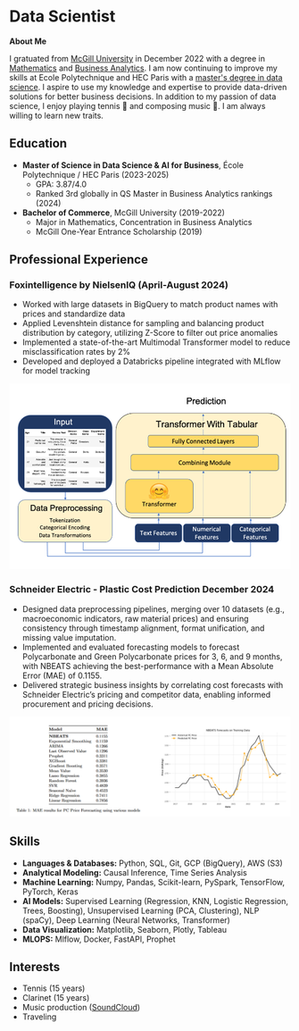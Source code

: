 # Data Scientist

**About Me**

I gratuated from [McGill University](https://www.mcgill.ca/desautels/about/about-desautels/rankings) in December 2022 with a degree in [Mathematics](https://www.mcgill.ca/study/2024-2025/faculties/desautels/undergraduate/programs/bachelor-commerce-bcom-major-mathematics-and-statistics-management) and [Business Analytics](https://www.mcgill.ca/study/2024-2025/faculties/desautels/undergraduate/programs/bachelor-commerce-bcom-concentration-business-analytics). I am now continuing to improve my skills at Ecole Polytechnique and HEC Paris with a [master's degree in data science](https://programmes.polytechnique.edu/en/master/programs/data-science-for-business-joint-degree-with-hec). I aspire to use my knowledge and expertise to provide data-driven solutions for better business decisions. In addition to my passion of data science, I enjoy playing tennis 🎾 and composing music 🎵. I am always willing to learn new traits.

**Education**
------------

* **Master of Science in Data Science & AI for Business**, École Polytechnique / HEC Paris (2023-2025)
	+ GPA: 3.87/4.0
	+ Ranked 3rd globally in QS Master in Business Analytics rankings (2024)
* **Bachelor of Commerce**, McGill University (2019-2022)
	+ Major in Mathematics, Concentration in Business Analytics
	+ McGill One-Year Entrance Scholarship (2019)

**Professional Experience**
-------------------------

### Foxintelligence by NielsenIQ (April-August 2024)


* Worked with large datasets in BigQuery to match product names with prices and standardize data
* Applied Levenshtein distance for sampling and balancing product distribution by category, utilizing Z-Score to filter out price anomalies
* Implemented a state-of-the-art Multimodal Transformer model to reduce misclassification rates by 2%
* Developed and deployed a Databricks pipeline integrated with MLflow for model tracking

![Multimodal Transformer](docs/multimodal_transformer.png)

### Schneider Electric - Plastic Cost Prediction	December 2024 

* Designed data preprocessing pipelines, merging over 10 datasets (e.g., macroeconomic indicators, raw material prices) and ensuring consistency through timestamp alignment, format unification, and missing value imputation.
* Implemented and evaluated forecasting models to forecast Polycarbonate and Green Polycarbonate prices for 3, 6, and 9 months, with NBEATS achieving the best-performance with a Mean Absolute Error (MAE) of 0.1155.
* Delivered strategic business insights by correlating cost forecasts with Schneider Electric’s pricing and competitor data, enabling informed procurement and pricing decisions.

![PolyCarbonate Price Forecasting](docs/schneider_electric_pc_price_forecasting.png)

**Skills**
------------------------------
- **Languages & Databases:** Python, SQL, Git, GCP (BigQuery), AWS (S3)
- **Analytical Modeling:** Causal Inference, Time Series Analysis
- **Machine Learning:** Numpy, Pandas, Scikit-learn, PySpark, TensorFlow, PyTorch, Keras 
- **AI Models:** Supervised Learning (Regression, KNN, Logistic Regression, Trees, Boosting), Unsupervised Learning (PCA, Clustering), NLP (spaCy), Deep Learning (Neural Networks, Transformer)
- **Data Visualization:** Matplotlib, Seaborn, Plotly, Tableau
- **MLOPS:** Mlflow, Docker, FastAPI, Prophet

**Interests**
------------------------------

* Tennis (15 years)
* Clarinet (15 years)
* Music production ([SoundCloud](https://soundcloud.com/adaname))
* Traveling
